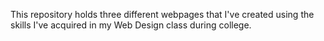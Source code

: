 This repository holds three different webpages that I've created using the skills I've acquired in my Web Design class during college.
